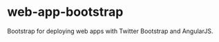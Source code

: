 web-app-bootstrap
=================

Bootstrap for deploying web apps with Twitter Bootstrap and AngularJS.
